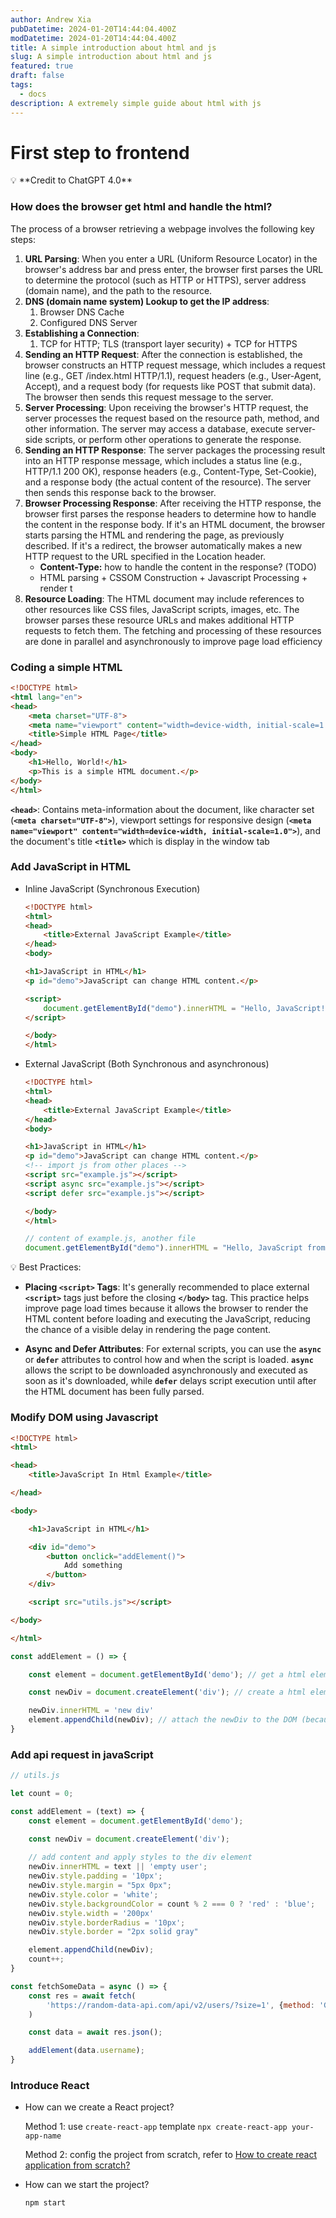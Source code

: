```yaml
---
author: Andrew Xia
pubDatetime: 2024-01-20T14:44:04.400Z
modDatetime: 2024-01-20T14:44:04.400Z
title: A simple introduction about html and js
slug: A simple introduction about html and js
featured: true
draft: false
tags:
  - docs
description: A extremely simple guide about html with js
---
```


# First step to frontend

<aside>
💡 **Credit to ChatGPT 4.0**

</aside>

### **How does the browser get html and handle the html?**

The process of a browser retrieving a webpage involves the following key steps:

1. **URL Parsing**: When you enter a URL (Uniform Resource Locator) in the browser's address bar and press enter, the browser first parses the URL to determine the protocol (such as HTTP or HTTPS), server address (domain name), and the path to the resource.
2. **DNS (domain name system) Lookup to get the IP address**: 
    1. Browser DNS Cache
    2. Configured DNS Server
3. **Establishing a Connection**: 
    1. TCP for HTTP; TLS (transport layer security) + TCP for HTTPS
4. **Sending an HTTP Request**: After the connection is established, the browser constructs an HTTP request message, which includes a request line (e.g., GET /index.html HTTP/1.1), request headers (e.g., User-Agent, Accept), and a request body (for requests like POST that submit data). The browser then sends this request message to the server.
5. **Server Processing**: Upon receiving the browser's HTTP request, the server processes the request based on the resource path, method, and other information. The server may access a database, execute server-side scripts, or perform other operations to generate the response.
6. **Sending an HTTP Response**: The server packages the processing result into an HTTP response message, which includes a status line (e.g., HTTP/1.1 200 OK), response headers (e.g., Content-Type, Set-Cookie), and a response body (the actual content of the resource). The server then sends this response back to the browser.
7. **Browser Processing Response**: After receiving the HTTP response, the browser first parses the response headers to determine how to handle the content in the response body. If it's an HTML document, the browser starts parsing the HTML and rendering the page, as previously described. If it's a redirect, the browser automatically makes a new HTTP request to the URL specified in the Location header.
    - **Content-Type:** how to handle the content in the response? (TODO)
    - HTML parsing + CSSOM Construction + Javascript Processing + render t
8. **Resource Loading**: The HTML document may include references to other resources like CSS files, JavaScript scripts, images, etc. The browser parses these resource URLs and makes additional HTTP requests to fetch them. The fetching and processing of these resources are done in parallel and asynchronously to improve page load efficiency

### **Coding a simple HTML**

```html
<!DOCTYPE html>
<html lang="en">
<head>
    <meta charset="UTF-8">
    <meta name="viewport" content="width=device-width, initial-scale=1.0">
    <title>Simple HTML Page</title> 
</head>
<body>
    <h1>Hello, World!</h1>
    <p>This is a simple HTML document.</p>
</body>
</html>
```

**`<head>`**: Contains meta-information about the document, like character set (**`<meta charset="UTF-8">`**), viewport settings for responsive design (**`<meta name="viewport" content="width=device-width, initial-scale=1.0">`**), and the document's title **`<title>`** which is display in the window tab

### **Add JavaScript in HTML**

- Inline JavaScript (Synchronous Execution)
    
    ```html
    <!DOCTYPE html>
    <html>
    <head>
        <title>External JavaScript Example</title>
    </head>
    <body>
    
    <h1>JavaScript in HTML</h1>
    <p id="demo">JavaScript can change HTML content.</p>
    
    <script>
        document.getElementById("demo").innerHTML = "Hello, JavaScript!";
    </script>
    
    </body>
    </html>
    ```
    
- External JavaScript (Both Synchronous and asynchronous)
    
    ```html
    <!DOCTYPE html>
    <html>
    <head>
        <title>External JavaScript Example</title>
    </head>
    <body>
    
    <h1>JavaScript in HTML</h1>
    <p id="demo">JavaScript can change HTML content.</p>
    <!-- import js from other places -->
    <script src="example.js"></script>
    <script async src="example.js"></script>
    <script defer src="example.js"></script>
    
    </body>
    </html>
    ```
    
    ```jsx
    // content of example.js, another file
    document.getElementById("demo").innerHTML = "Hello, JavaScript from an external file!";
    ```
    

<aside>
💡 Best Practices:

- **Placing `<script>` Tags**: It's generally recommended to place external **`<script>`** tags just before the closing **`</body>`** tag. This practice helps improve page load times because it allows the browser to render the HTML content before loading and executing the JavaScript, reducing the chance of a visible delay in rendering the page content.

- **Async and Defer Attributes**: For external scripts, you can use the **`async`** or **`defer`** attributes to control how and when the script is loaded. **`async`** allows the script to be downloaded asynchronously and executed as soon as it's downloaded, while **`defer`** delays script execution until after the HTML document has been fully parsed.
</aside>

### Modify DOM using Javascript

```html
<!DOCTYPE html>
<html>

<head>
    <title>JavaScript In Html Example</title>

</head>

<body>

    <h1>JavaScript in HTML</h1>

    <div id="demo">
        <button onclick="addElement()">
            Add something
        </button>
    </div>

    <script src="utils.js"></script>

</body>

</html>
```

```jsx
const addElement = () => {

    const element = document.getElementById('demo'); // get a html element with id "demo"

    const newDiv = document.createElement('div'); // create a html element, this just create an element and will not attach it to the DOM

    newDiv.innerHTML = 'new div'
    element.appendChild(newDiv); // attach the newDiv to the DOM (because demo is already rendered in the DOM)
}
```

### Add api request in javaScript

```jsx
// utils.js

let count = 0;

const addElement = (text) => {
    const element = document.getElementById('demo');

    const newDiv = document.createElement('div');
		
    // add content and apply styles to the div element
    newDiv.innerHTML = text || 'empty user';
    newDiv.style.padding = '10px';
    newDiv.style.margin = "5px 0px";
    newDiv.style.color = 'white';
    newDiv.style.backgroundColor = count % 2 === 0 ? 'red' : 'blue';
    newDiv.style.width = '200px'
    newDiv.style.borderRadius = '10px';
    newDiv.style.border = "2px solid gray"

    element.appendChild(newDiv);
    count++;
}

const fetchSomeData = async () => {
    const res = await fetch(
        'https://random-data-api.com/api/v2/users/?size=1', {method: 'GET'}
    )

    const data = await res.json();

    addElement(data.username);
}
```

### Introduce React

- How can we create a React project?
    
    Method 1: use `create-react-app` template `npx create-react-app your-app-name`
    
    Method 2: config the project from scratch, refer to [How to create react application from scratch?](https://shuibitianantian.github.io/andrew/posts/how%20to%20create%20new%20react%20project%20from%20scratch) 
    
- How can we start the project?
    
    `npm start`
